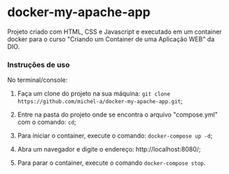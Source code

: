 # docker-my-apache-app

Projeto criado com HTML, CSS e Javascript e executado em um container docker para o curso "Criando um Container de uma Aplicação WEB" da DIO.

### Instruções de uso

No terminal/console:

1. Faça um clone do projeto na sua máquina: `git clone https://github.com/michel-a/docker-my-apache-app.git`;

2. Entre na pasta do projeto onde se encontra o arquivo "compose.yml" com o comando: `cd`;

3. Para iniciar o container, execute o comando: `docker-compose up -d`;

4. Abra um navegador e digite o endereço: http://localhost:8080/;

4. Para parar o container, execute o comando `docker-compose stop`.
